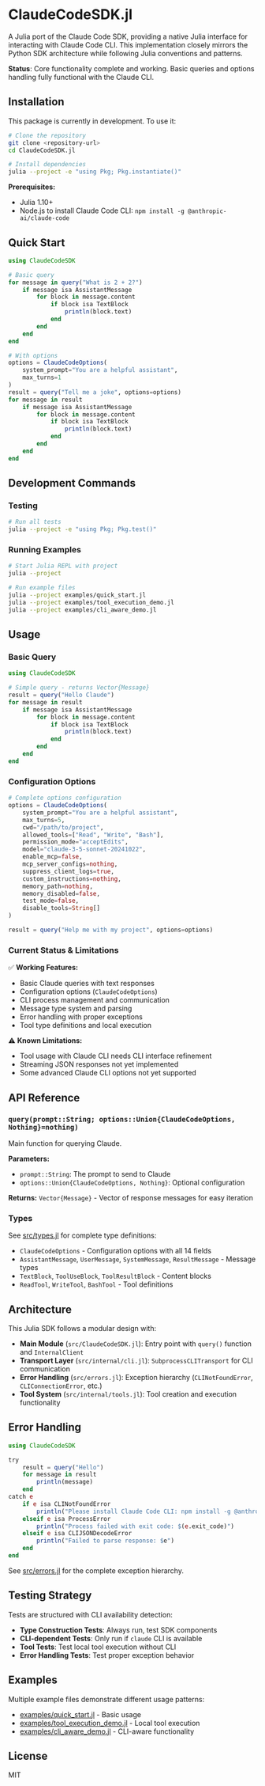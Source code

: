 # ClaudeCodeSDK.jl

A Julia port of the Claude Code SDK, providing a native Julia interface for interacting with Claude Code CLI. This implementation closely mirrors the Python SDK architecture while following Julia conventions and patterns.

**Status**: Core functionality complete and working. Basic queries and options handling fully functional with the Claude CLI.

## Installation

This package is currently in development. To use it:

```bash
# Clone the repository
git clone <repository-url>
cd ClaudeCodeSDK.jl

# Install dependencies
julia --project -e "using Pkg; Pkg.instantiate()"
```

**Prerequisites:**
- Julia 1.10+
- Node.js to install Claude Code CLI: `npm install -g @anthropic-ai/claude-code`

## Quick Start

```julia
using ClaudeCodeSDK

# Basic query
for message in query("What is 2 + 2?")
    if message isa AssistantMessage
        for block in message.content
            if block isa TextBlock
                println(block.text)
            end
        end
    end
end

# With options
options = ClaudeCodeOptions(
    system_prompt="You are a helpful assistant",
    max_turns=1
)
result = query("Tell me a joke", options=options)
for message in result
    if message isa AssistantMessage
        for block in message.content
            if block isa TextBlock
                println(block.text)
            end
        end
    end
end
```

## Development Commands

### Testing
```bash
# Run all tests
julia --project -e "using Pkg; Pkg.test()"
```

### Running Examples
```bash
# Start Julia REPL with project
julia --project

# Run example files
julia --project examples/quick_start.jl
julia --project examples/tool_execution_demo.jl
julia --project examples/cli_aware_demo.jl
```

## Usage

### Basic Query

```julia
using ClaudeCodeSDK

# Simple query - returns Vector{Message}
result = query("Hello Claude")
for message in result
    if message isa AssistantMessage
        for block in message.content
            if block isa TextBlock
                println(block.text)
            end
        end
    end
end
```

### Configuration Options

```julia
# Complete options configuration
options = ClaudeCodeOptions(
    system_prompt="You are a helpful assistant",
    max_turns=5,
    cwd="/path/to/project",
    allowed_tools=["Read", "Write", "Bash"],
    permission_mode="acceptEdits",
    model="claude-3-5-sonnet-20241022",
    enable_mcp=false,
    mcp_server_configs=nothing,
    suppress_client_logs=true,
    custom_instructions=nothing,
    memory_path=nothing,
    memory_disabled=false,
    test_mode=false,
    disable_tools=String[]
)

result = query("Help me with my project", options=options)
```

### Current Status & Limitations

✅ **Working Features:**
- Basic Claude queries with text responses
- Configuration options (`ClaudeCodeOptions`)
- CLI process management and communication
- Message type system and parsing
- Error handling with proper exceptions
- Tool type definitions and local execution

⚠️ **Known Limitations:**
- Tool usage with Claude CLI needs CLI interface refinement
- Streaming JSON responses not yet implemented
- Some advanced Claude CLI options not yet supported

## API Reference

### `query(prompt::String; options::Union{ClaudeCodeOptions, Nothing}=nothing)`

Main function for querying Claude.

**Parameters:**
- `prompt::String`: The prompt to send to Claude
- `options::Union{ClaudeCodeOptions, Nothing}`: Optional configuration

**Returns:** `Vector{Message}` - Vector of response messages for easy iteration

### Types

See [src/types.jl](src/types.jl) for complete type definitions:
- `ClaudeCodeOptions` - Configuration options with all 14 fields
- `AssistantMessage`, `UserMessage`, `SystemMessage`, `ResultMessage` - Message types
- `TextBlock`, `ToolUseBlock`, `ToolResultBlock` - Content blocks
- `ReadTool`, `WriteTool`, `BashTool` - Tool definitions

## Architecture

This Julia SDK follows a modular design with:

- **Main Module** (`src/ClaudeCodeSDK.jl`): Entry point with `query()` function and `InternalClient`
- **Transport Layer** (`src/internal/cli.jl`): `SubprocessCLITransport` for CLI communication
- **Error Handling** (`src/errors.jl`): Exception hierarchy (`CLINotFoundError`, `CLIConnectionError`, etc.)
- **Tool System** (`src/internal/tools.jl`): Tool creation and execution functionality

## Error Handling

```julia
using ClaudeCodeSDK

try
    result = query("Hello")
    for message in result
        println(message)
    end
catch e
    if e isa CLINotFoundError
        println("Please install Claude Code CLI: npm install -g @anthropic-ai/claude-code")
    elseif e isa ProcessError
        println("Process failed with exit code: $(e.exit_code)")
    elseif e isa CLIJSONDecodeError
        println("Failed to parse response: $e")
    end
end
```

See [src/errors.jl](src/errors.jl) for the complete exception hierarchy.

## Testing Strategy

Tests are structured with CLI availability detection:
- **Type Construction Tests**: Always run, test SDK components
- **CLI-dependent Tests**: Only run if `claude` CLI is available
- **Tool Tests**: Test local tool execution without CLI
- **Error Handling Tests**: Test proper exception behavior

## Examples

Multiple example files demonstrate different usage patterns:
- [examples/quick_start.jl](examples/quick_start.jl) - Basic usage
- [examples/tool_execution_demo.jl](examples/tool_execution_demo.jl) - Local tool execution
- [examples/cli_aware_demo.jl](examples/cli_aware_demo.jl) - CLI-aware functionality

## License

MIT